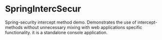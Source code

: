 SpringIntercSecur
=================

Spring-security intercept method demo.
Demonstrates the use of intercept-methods without unnecessary mixing with web applications specific functionality.
it is a standalone console application.
